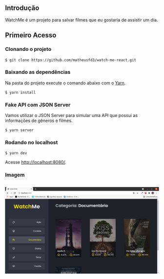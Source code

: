 ## Introdução
WatchMe é um projeto para salvar filmes que eu gostaria de assistir um dia.
## Primeiro Acesso
### Clonando o projeto
```
$ git clone https://github.com/matheusfd3/watch-me-react.git
```
### Baixando as dependências
Na pasta do projeto execute o comando abaixo com o [Yarn](https://yarnpkg.com/lang/pt-br/).
```
$ yarn install
```
### Fake API com JSON Server
Vamos utilizar o JSON Server para simular uma API que possui as informações de gêneros e filmes.
```
$ yarn server
```
### Rodando no localhost
```
$ yarn dev
```
Acesse [http://localhost:8080/](http://localhost:8080/).
### **Imagem**
<h2 align="center">
  <img alt="Watch me" title="Watch me" src=".github/watch-me.png"  />
</h2>
